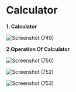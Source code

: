 # Calculator
**1. Calculator** 

![Screenshot (749)](https://user-images.githubusercontent.com/96992202/217803451-e4471ae7-0a10-4df1-b029-fc131e76ca82.png)

**2.Operation Of Calculator**

![Screenshot (750)](https://user-images.githubusercontent.com/96992202/217803864-41686188-fc93-4f97-8f69-bcac5e00c074.png)

![Screenshot (752)](https://user-images.githubusercontent.com/96992202/217803924-6b4db5c1-64eb-4082-9c7e-1cd9fbeb4e46.png)

![Screenshot (753)](https://user-images.githubusercontent.com/96992202/217804245-9135e801-e2c3-4bc7-a571-3fcb67d9ee80.png)


